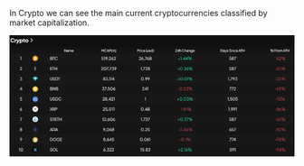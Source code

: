 In Crypto we can see the main current cryptocurrencies classified by market capitalization.

![Crypto inf](image_home/Crypto.png)